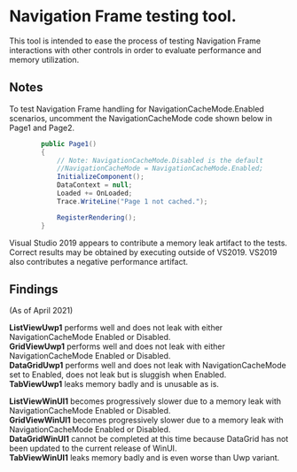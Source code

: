 # Navigation Frame testing tool.

This tool is intended to ease the process of testing Navigation Frame interactions with other controls in order to evaluate performance and memory utilization.

## Notes

To test Navigation Frame handling for NavigationCacheMode.Enabled scenarios, uncomment the NavigationCacheMode code shown below in Page1 and Page2.

```csharp
        public Page1()
        {
            // Note: NavigationCacheMode.Disabled is the default
            //NavigationCacheMode = NavigationCacheMode.Enabled;
            InitializeComponent();
            DataContext = null;
            Loaded += OnLoaded;
            Trace.WriteLine("Page 1 not cached.");

            RegisterRendering();
        }
```

Visual Studio 2019 appears to contribute a memory leak artifact to the tests.  Correct results may be obtained by executing outside of VS2019.  VS2019 also contributes a negative performance artifact.

## Findings

(As of April 2021)

**ListViewUwp1** performs well and does not leak with either NavigationCacheMode Enabled or Disabled.  
**GridViewUwp1** performs well and does not leak with either NavigationCacheMode Enabled or Disabled.  
**DataGridUwp1** performs well and does not leak with NavigationCacheMode set to Enabled, does not leak but is sluggish when Enabled.  
**TabViewUwp1** leaks memory badly and is unusable as is.  

**ListViewWinUI1** becomes progressively slower due to a memory leak with NavigationCacheMode Enabled or Disabled.  
**GridViewWinUI1** becomes progressively slower due to a memory leak with NavigationCacheMode Enabled or Disabled.  
**DataGridWinUI1** cannot be completed at this time because DataGrid has not been updated to the current release of WinUI.  
**TabViewWinUI1** leaks memory badly and is even worse than Uwp variant.  
